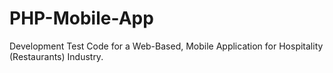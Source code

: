 # PHP-Mobile-App
Development Test Code for a Web-Based, Mobile Application for Hospitality (Restaurants) Industry.
